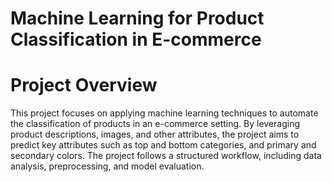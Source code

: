 # Machine Learning for Product Classification in E-commerce
# Project Overview
This project focuses on applying machine learning techniques to automate the classification of products in an e-commerce setting. By leveraging product descriptions, images, and other attributes, the project aims to predict key attributes such as top and bottom categories, and primary and secondary colors. The project follows a structured workflow, including data analysis, preprocessing, and model evaluation.
